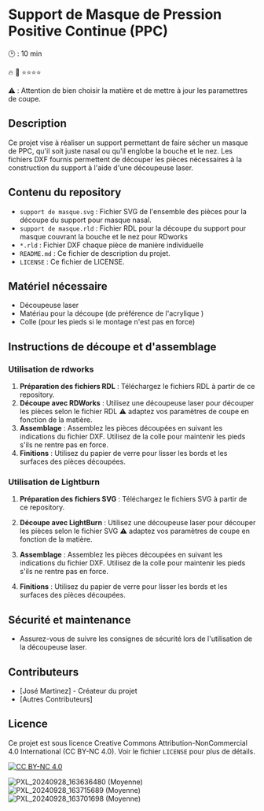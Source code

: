 # Support de Masque de Pression Positive Continue (PPC)

 
:clock2: : 10 min
 
:fire: :star2: :star::star::star::star:

:warning: : Attention de bien choisir la matière et de mettre à jour les paramettres de coupe.



## Description

Ce projet vise à réaliser un support permettant de faire sécher un masque de PPC, qu'il soit juste nasal ou qu'il englobe la bouche et le nez. Les fichiers DXF fournis permettent de découper les pièces nécessaires à la construction du support à l'aide d'une découpeuse laser.

## Contenu du repository

- `support de masque.svg` : Fichier SVG de l'ensemble des pièces pour la découpe du support pour masque nasal.
- `support de masque.rld` : Fichier RDL pour la découpe du support pour masque couvrant la bouche et le nez pour RDworks
- `*.rld` : Fichier DXF chaque pièce de manière individuelle
- `README.md` : Ce fichier de description du projet.
- `LICENSE` : Ce fichier de LICENSE.

## Matériel nécessaire

- Découpeuse laser
- Matériau pour la découpe (de préférence de l'acrylique )
- Colle (pour les pieds si le montage n'est pas en force)

## Instructions de découpe et d'assemblage

### Utilisation de rdworks

1. **Préparation des fichiers RDL** : Téléchargez le fichiers RDL à partir de ce repository.
2. **Découpe avec RDWorks** : Utilisez une découpeuse laser pour découper les pièces selon le fichier RDL :warning: adaptez vos paramètres de coupe en fonction de la matière.
3. **Assemblage** :
    Assemblez les pièces découpées en suivant les indications du fichier DXF. Utilisez de la colle pour maintenir les pieds s'ils ne rentre pas en force.
4. **Finitions** : Utilisez du papier de verre pour lisser les bords et les surfaces des pièces découpées.


### Utilisation de Lightburn

1. **Préparation des fichiers SVG** : Téléchargez le fichiers SVG à partir de ce repository.
2. **Découpe avec LightBurn** : Utilisez une découpeuse laser pour découper les pièces selon le fichier SVG :warning: adaptez vos paramètres de coupe en fonction de la matière.


3. **Assemblage** :
    Assemblez les pièces découpées en suivant les indications du fichier DXF. Utilisez de la colle pour maintenir les pieds s'ils ne rentre pas en force.
4. **Finitions** : Utilisez du papier de verre pour lisser les bords et les surfaces des pièces découpées.

## Sécurité et maintenance

- Assurez-vous de suivre les consignes de sécurité lors de l'utilisation de la découpeuse laser.

## Contributeurs

- [José Martinez] - Créateur du projet
- [Autres Contributeurs]

## Licence

Ce projet est sous licence Creative Commons Attribution-NonCommercial 4.0 International (CC BY-NC 4.0). Voir le fichier `LICENSE` pour plus de détails.

[![CC BY-NC 4.0](https://i.creativecommons.org/l/by-nc/4.0/88x31.png)](https://creativecommons.org/licenses/by-nc/4.0/)



![PXL_20240928_163636480 (Moyenne)](https://github.com/user-attachments/assets/f224edac-f211-425b-aa28-d869fb0a65f6)
![PXL_20240928_163715689 (Moyenne)](https://github.com/user-attachments/assets/d9012be1-3664-496d-8ec3-e924410dad69)
![PXL_20240928_163701698 (Moyenne)](https://github.com/user-attachments/assets/f2cbcd06-ff22-4032-b935-40779a0cedd0)
